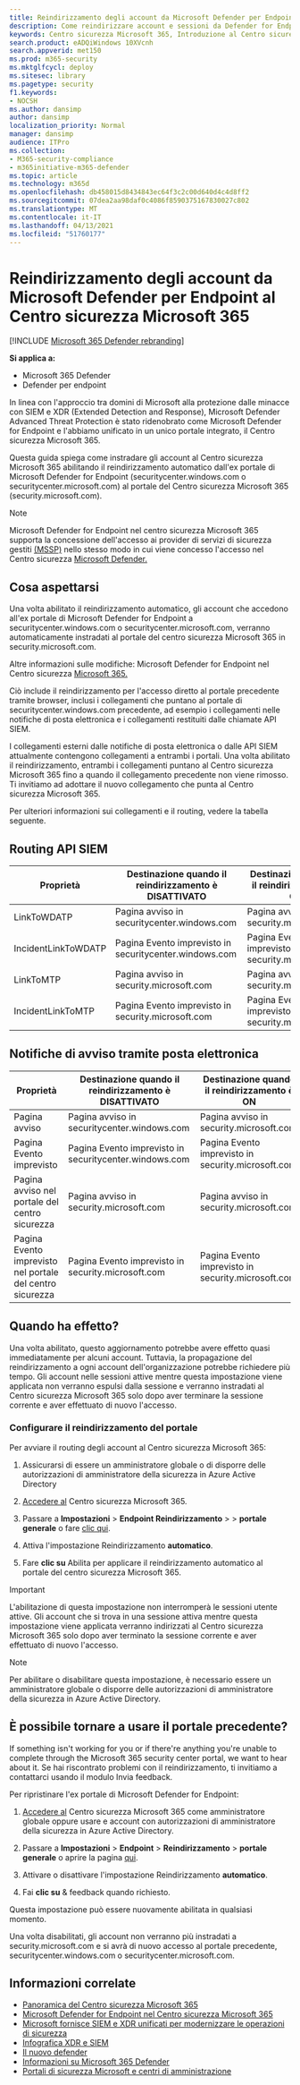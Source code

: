 ```yaml
---
title: Reindirizzamento degli account da Microsoft Defender per Endpoint al Centro sicurezza Microsoft 365
description: Come reindirizzare account e sessioni da Defender for Endpoint al Centro sicurezza Microsoft 365.
keywords: Centro sicurezza Microsoft 365, Introduzione al Centro sicurezza Microsoft 365, reindirizzamento del centro sicurezza
search.product: eADQiWindows 10XVcnh
search.appverid: met150
ms.prod: m365-security
ms.mktglfcycl: deploy
ms.sitesec: library
ms.pagetype: security
f1.keywords:
- NOCSH
ms.author: dansimp
author: dansimp
localization_priority: Normal
manager: dansimp
audience: ITPro
ms.collection:
- M365-security-compliance
- m365initiative-m365-defender
ms.topic: article
ms.technology: m365d
ms.openlocfilehash: db458015d8434843ec64f3c2c00d640d4c4d8ff2
ms.sourcegitcommit: 07dea2aa98daf0c4086f8590375167830027c802
ms.translationtype: MT
ms.contentlocale: it-IT
ms.lasthandoff: 04/13/2021
ms.locfileid: "51760177"
---
```

# <a name="redirecting-accounts-from-microsoft-defender-for-endpoint-to-the-microsoft-365-security-center"></a>Reindirizzamento degli account da Microsoft Defender per Endpoint al Centro sicurezza Microsoft 365

[!INCLUDE [Microsoft 365 Defender rebranding](../includes/microsoft-defender.md)]

**Si applica a:**
- Microsoft 365 Defender
- Defender per endpoint

In linea con l'approccio tra domini di Microsoft alla protezione dalle minacce con SIEM e XDR (Extended Detection and Response), Microsoft Defender Advanced Threat Protection è stato ridenobrato come Microsoft Defender for Endpoint e l'abbiamo unificato in un unico portale integrato, il Centro sicurezza Microsoft 365.

Questa guida spiega come instradare gli account al Centro sicurezza Microsoft 365 abilitando il reindirizzamento automatico dall'ex portale di Microsoft Defender for Endpoint (securitycenter.windows.com o securitycenter.microsoft.com) al portale del Centro sicurezza Microsoft 365 (security.microsoft.com).

> [!NOTE]
> Microsoft Defender for Endpoint nel centro sicurezza Microsoft 365 supporta la concessione dell'accesso ai provider di servizi di sicurezza gestiti [(MSSP)](/windows/security/threat-protection/microsoft-defender-atp/grant-mssp-access) nello stesso modo in cui viene concesso l'accesso nel Centro sicurezza [Microsoft Defender.](./mssp-access.md)

## <a name="what-to-expect"></a>Cosa aspettarsi
Una volta abilitato il reindirizzamento automatico, gli account che accedono all'ex portale di Microsoft Defender for Endpoint a securitycenter.windows.com o securitycenter.microsoft.com, verranno automaticamente instradati al portale del centro sicurezza Microsoft 365 in security.microsoft.com.
 
Altre informazioni sulle modifiche: Microsoft Defender for Endpoint nel Centro sicurezza [Microsoft 365.](microsoft-365-security-center-mde.md)

Ciò include il reindirizzamento per l'accesso diretto al portale precedente tramite browser, inclusi i collegamenti che puntano al portale di securitycenter.windows.com precedente, ad esempio i collegamenti nelle notifiche di posta elettronica e i collegamenti restituiti dalle chiamate API SIEM.  

 I collegamenti esterni dalle notifiche di posta elettronica o dalle API SIEM attualmente contengono collegamenti a entrambi i portali. Una volta abilitato il reindirizzamento, entrambi i collegamenti puntano al Centro sicurezza Microsoft 365 fino a quando il collegamento precedente non viene rimosso. Ti invitiamo ad adottare il nuovo collegamento che punta al Centro sicurezza Microsoft 365.

Per ulteriori informazioni sui collegamenti e il routing, vedere la tabella seguente.
## <a name="siem-api-routing"></a>Routing API SIEM

|**Proprietà**  |**Destinazione quando il reindirizzamento è DISATTIVATO**  |**Destinazione quando il reindirizzamento è ON** | 
|---------|---------|---------|
| LinkToWDATP | Pagina avviso in securitycenter.windows.com | Pagina avviso in security.microsoft.com  |
| IncidentLinkToWDATP | Pagina Evento imprevisto in securitycenter.windows.com  | Pagina Evento imprevisto in security.microsoft.com  |
| LinkToMTP | Pagina avviso in security.microsoft.com | Pagina avviso in security.microsoft.com  |
| IncidentLinkToMTP | Pagina Evento imprevisto in security.microsoft.com  | Pagina Evento imprevisto in security.microsoft.com  

## <a name="email-alert-notifications"></a>Notifiche di avviso tramite posta elettronica

|**Proprietà**  |**Destinazione quando il reindirizzamento è DISATTIVATO**  |**Destinazione quando il reindirizzamento è ON** |
|---------|---------|---------|
| Pagina avviso  | Pagina avviso in securitycenter.windows.com  | Pagina avviso in security.microsoft.com  |
| Pagina Evento imprevisto  |Pagina Evento imprevisto in securitycenter.windows.com  | Pagina Evento imprevisto in security.microsoft.com  
| Pagina avviso nel portale del centro sicurezza | Pagina avviso in security.microsoft.com | Pagina avviso in security.microsoft.com | 
| Pagina Evento imprevisto nel portale del centro sicurezza | Pagina Evento imprevisto in security.microsoft.com  | Pagina Evento imprevisto in security.microsoft.com  |

## <a name="when-does-this-take-effect"></a>Quando ha effetto? 
Una volta abilitato, questo aggiornamento potrebbe avere effetto quasi immediatamente per alcuni account. Tuttavia, la propagazione del reindirizzamento a ogni account dell'organizzazione potrebbe richiedere più tempo. Gli account nelle sessioni attive mentre questa impostazione viene applicata non verranno espulsi dalla sessione e verranno instradati al Centro sicurezza Microsoft 365 solo dopo aver terminare la sessione corrente e aver effettuato di nuovo l'accesso.  

### <a name="set-up-portal-redirection"></a>Configurare il reindirizzamento del portale
Per avviare il routing degli account al Centro sicurezza Microsoft 365:
1. Assicurarsi di essere un amministratore globale o di disporre delle autorizzazioni di amministratore della sicurezza in Azure Active Directory 

2. [Accedere al](https://security.microsoft.com/) Centro sicurezza Microsoft 365.

3. Passare a **Impostazioni**  >  **Endpoint Reindirizzamento**  >    >  **portale generale** o fare [clic qui](https://security.microsoft.com/preferences2/portal_redirection).  

4. Attiva l'impostazione Reindirizzamento **automatico**.

5. Fare **clic su** Abilita per applicare il reindirizzamento automatico al portale del centro sicurezza Microsoft 365.

>[!IMPORTANT]
>L'abilitazione di questa impostazione non interromperà le sessioni utente attive. Gli account che si trova in una sessione attiva mentre questa impostazione viene applicata verranno indirizzati al Centro sicurezza Microsoft 365 solo dopo aver terminato la sessione corrente e aver effettuato di nuovo l'accesso.

>[!NOTE]
>Per abilitare o disabilitare questa impostazione, è necessario essere un amministratore globale o disporre delle autorizzazioni di amministratore della sicurezza in Azure Active Directory.  

## <a name="can-i-go-back-to-using-the-former-portal"></a>È possibile tornare a usare il portale precedente?
If something isn't working for you or if there're anything you're unable to complete through the Microsoft 365 security center portal, we want to hear about it. Se hai riscontrato problemi con il reindirizzamento, ti invitiamo a contattarci usando il modulo Invia feedback.

Per ripristinare l'ex portale di Microsoft Defender for Endpoint:

1. [Accedere al](https://security.microsoft.com/) Centro sicurezza Microsoft 365 come amministratore globale oppure usare e account con autorizzazioni di amministratore della sicurezza in Azure Active Directory.

2. Passare a **Impostazioni**  >  **Endpoint**  >  **Reindirizzamento**  >  **portale generale** o aprire la pagina [qui](https://security.microsoft.com/preferences2/portal_redirection).  

3. Attivare o disattivare l'impostazione Reindirizzamento **automatico**.

4. Fai **clic su** & feedback quando richiesto.

Questa impostazione può essere nuovamente abilitata in qualsiasi momento. 

Una volta disabilitati, gli account non verranno più instradati a security.microsoft.com e si avrà di nuovo accesso al portale precedente, securitycenter.windows.com o securitycenter.microsoft.com. 

## <a name="related-information"></a>Informazioni correlate
- [Panoramica del Centro sicurezza Microsoft 365](overview-security-center.md)
- [Microsoft Defender for Endpoint nel Centro sicurezza Microsoft 365](microsoft-365-security-center-mde.md)
- [Microsoft fornisce SIEM e XDR unificati per modernizzare le operazioni di sicurezza](https://www.microsoft.com/security/blog/?p=91813) 
- [Infografica XDR e SIEM](https://afrait.com/blog/xdr-versus-siem/) 
- [Il nuovo defender](https://afrait.com/blog/the-new-defender/) 
- [Informazioni su Microsoft 365 Defender](https://www.microsoft.com/microsoft-365/security/microsoft-365-defender) 
- [Portali di sicurezza Microsoft e centri di amministrazione](portals.md)